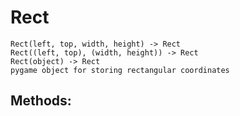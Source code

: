 # Rect 
 ```
 Rect(left, top, width, height) -> Rect
Rect((left, top), (width, height)) -> Rect
Rect(object) -> Rect
pygame object for storing rectangular coordinates 
```
## Methods: 
